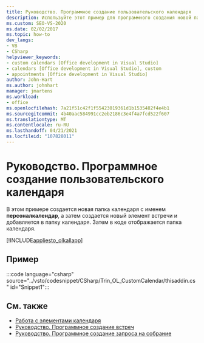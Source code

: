 ```yaml
---
title: Руководство. Программное создание пользовательского календаря
description: Используйте этот пример для программного создания новой папки календаря с именем Персоналкалендар, а затем создайте новый элемент встречи и добавьте его в папку календаря.
ms.custom: SEO-VS-2020
ms.date: 02/02/2017
ms.topic: how-to
dev_langs:
- VB
- CSharp
helpviewer_keywords:
- custom calendars [Office development in Visual Studio]
- calendars [Office development in Visual Studio], custom
- appointments [Office development in Visual Studio]
author: John-Hart
ms.author: johnhart
manager: jmartens
ms.workload:
- office
ms.openlocfilehash: 7a21f51c42f1f55423019361d1b1535482f4e4b1
ms.sourcegitcommit: 4b40aac584991cc2eb2186c3e4f4a7fcd522f607
ms.translationtype: MT
ms.contentlocale: ru-RU
ms.lasthandoff: 04/21/2021
ms.locfileid: "107828011"
---
```

# <a name="how-to-programmatically-create-a-custom-calendar"></a>Руководство. Программное создание пользовательского календаря
  В этом примере создается новая папка календаря с именем **персоналкалендар**, а затем создается новый элемент встречи и добавляется в папку календаря. Затем в коде отображается папка календаря.

 [!INCLUDE[appliesto_olkallapp](../vsto/includes/appliesto-olkallapp-md.md)]

## <a name="example"></a>Пример
 :::code language="csharp" source="../vsto/codesnippet/CSharp/Trin_OL_CustomCalendar/thisaddin.cs" id="Snippet1":::

## <a name="see-also"></a>См. также
- [Работа с элементами календаря](../vsto/working-with-calendar-items.md)
- [Руководство. Программное создание встреч](../vsto/how-to-programmatically-create-appointments.md)
- [Руководство. Программное создание запроса на собрание](../vsto/how-to-programmatically-create-a-meeting-request.md)
